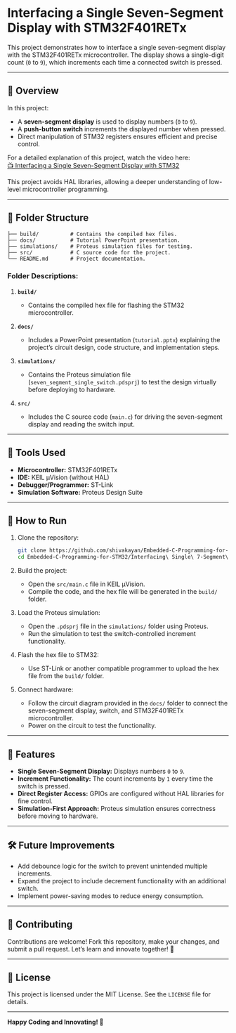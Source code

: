 # Interfacing a Single Seven-Segment Display with STM32F401RETx  

This project demonstrates how to interface a single seven-segment display with the STM32F401RETx microcontroller. The display shows a single-digit count (`0` to `9`), which increments each time a connected switch is pressed.

---

## 🚀 **Overview**  

In this project:  
- A **seven-segment display** is used to display numbers (`0` to `9`).  
- A **push-button switch** increments the displayed number when pressed.  
- Direct manipulation of STM32 registers ensures efficient and precise control.  

For a detailed explanation of this project, watch the video here:  
[📺 Interfacing a Single Seven-Segment Display with STM32](https://www.youtube.com/watch?v=xv7Q4BSADHU)  

This project avoids HAL libraries, allowing a deeper understanding of low-level microcontroller programming.

---

## 📂 **Folder Structure**  

```plaintext
├── build/          # Contains the compiled hex files.
├── docs/           # Tutorial PowerPoint presentation.
├── simulations/    # Proteus simulation files for testing.
├── src/            # C source code for the project.
└── README.md       # Project documentation.
```

### Folder Descriptions:  

1. **`build/`**  
   - Contains the compiled hex file for flashing the STM32 microcontroller.  

2. **`docs/`**  
   - Includes a PowerPoint presentation (`tutorial.pptx`) explaining the project’s circuit design, code structure, and implementation steps.  

3. **`simulations/`**  
   - Contains the Proteus simulation file (`seven_segment_single_switch.pdsprj`) to test the design virtually before deploying to hardware.  

4. **`src/`**  
   - Includes the C source code (`main.c`) for driving the seven-segment display and reading the switch input.  

---

## 🔧 **Tools Used**  

- **Microcontroller:** STM32F401RETx  
- **IDE:** KEIL µVision (without HAL)  
- **Debugger/Programmer:** ST-Link  
- **Simulation Software:** Proteus Design Suite  

---

## 📑 **How to Run**  

1. Clone the repository:  
   ```bash
   git clone https://github.com/shivakayan/Embedded-C-Programming-for-STM32.git
   cd Embedded-C-Programming-for-STM32/Interfacing\ Single\ 7-Segment\ display\ and\ switch\ with\ STM32

   ```  

2. Build the project:  
   - Open the `src/main.c` file in KEIL µVision.  
   - Compile the code, and the hex file will be generated in the `build/` folder.  

3. Load the Proteus simulation:  
   - Open the `.pdsprj` file in the `simulations/` folder using Proteus.  
   - Run the simulation to test the switch-controlled increment functionality.  

4. Flash the hex file to STM32:  
   - Use ST-Link or another compatible programmer to upload the hex file from the `build/` folder.  

5. Connect hardware:  
   - Follow the circuit diagram provided in the `docs/` folder to connect the seven-segment display, switch, and STM32F401RETx microcontroller.  
   - Power on the circuit to test the functionality.  

---

## 📌 **Features**  

- **Single Seven-Segment Display:** Displays numbers `0` to `9`.  
- **Increment Functionality:** The count increments by `1` every time the switch is pressed.  
- **Direct Register Access:** GPIOs are configured without HAL libraries for fine control.  
- **Simulation-First Approach:** Proteus simulation ensures correctness before moving to hardware.  

---

## 🛠️ **Future Improvements**  

- Add debounce logic for the switch to prevent unintended multiple increments.  
- Expand the project to include decrement functionality with an additional switch.  
- Implement power-saving modes to reduce energy consumption.  

---

## 🤝 **Contributing**  

Contributions are welcome! Fork this repository, make your changes, and submit a pull request. Let’s learn and innovate together! 🚀  

---

## 📜 **License**  

This project is licensed under the MIT License. See the `LICENSE` file for details.  

---

**Happy Coding and Innovating! 🚀**  
